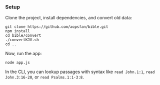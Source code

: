 ### Setup

Clone the project, install dependencies, and convert old data:

    git clone https://github.com/aopsfan/bible.git
    npm install
    cd bible/convert
    ./convertKJV.sh
    cd ..

Now, run the app:

    node app.js

In the CLI, you can lookup passages with syntax like `read John.1:1`, `read John.3:16-20`, or `read Psalms.1:1-3:8`.

